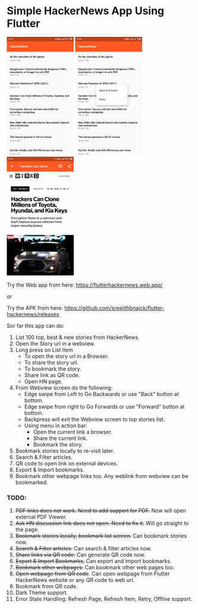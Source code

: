 # Simple HackerNews App Using Flutter

<img src="./images/screen1.jpg" width="180"> <img src="./images/screen2.jpg" width="180"> <img src="./images/screen3.jpg" width="180">

Try the Web app from here: https://flutterhackernews.web.app/

or 

Try the APK from here: https://github.com/sreejithbnaick/flutter-hackernews/releases

Sor far this app can do:

1. List 100 top, best & new stories from HackerNews.
2. Open the Story url in a webview.
3. Long press on List Item
    + To open the story url in a Browser.
    + To share the story url.
    + To bookmark the story.
    + Share link as QR code.
    + Open HN page.
4. From Webview screen do the following:
    + Edge swipe from Left to Go Backwards or use "Back" button at bottom.
    + Edge swipe from right to Go Forwards or use "Forward" button at bottom.
    + Backpress will exit the Webview screen to top stories list.
    + Using menu in action bar: 
        + Open the current link a browser.
        + Share the current link.
        + Bookmark the story.
5. Bookmark stories locally to re-visit later.
6. Search & Filter articles.
7. QR code to open link on external devices.
8. Export & Import bookmarks.
9. Bookmark other webpage links too. Any weblink from webview can be bookmarked.


### TODO:

1. ~~PDF links does not work. Need to add support for PDF.~~ Now will open external PDF Viewer. 
2. ~~Ask HN discussion link does not open. Need to fix it.~~ Will go straight to the page.
3. ~~Bookmark stories locally, bookmark list screen.~~ Can bookmark stories now.
4. ~~Search & Filter articles.~~ Can search & filter articles now.
5. ~~Share links via QR code.~~ Can generate QR code now.
6. ~~Export & Import Bookmarks.~~ Can export and import bookmarks.
7. ~~Bookmark other webpages.~~ Can bookmark other web pages too.
8. ~~Open webpage from QR code~~. Can open webpage from Flutter HackerNews website or any QR code to web url.
9. Bookmark from QR code.
10. Dark Theme support.
11. Error State Handling: Refresh Page, Refresh Item, Retry, Offline support.
